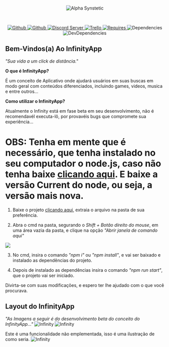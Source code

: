 <div align="center">
  <br/>
  <p>
    <img src="https://i.imgur.com/4u99Ztw.png" alt="Alpha Synstetic"/>
  </p>
  <br/>
  <p>
    <a href="https://github.com/xDeltaFox/InfinityApp/releases">
      <img src="https://img.shields.io/github/downloads/xDeltaFox/InfinityApp/total.svg" alt="Github"/>
    </a>
    <a href="https://github.com/xDeltaFox/InfinityApp/releases/latest">
      <img src="https://img.shields.io/github/downloads/xDeltaFox/InfinityApp/latest/total.svg" alt="Github"/>
    </a>
    <a href="http://discord.gg/Kc5pjsv">
      <img src="https://discordapp.com/api/guilds/362649554778324993/embed.png" alt="Discord Server"/>
    </a>
    <a href="https://trello.com/b/B0W0MBlK/infinityapp">
      <img src="https://img.shields.io/badge/Trello-InfinityApp-blue.svg" alt="Trello"/>
    </a>
    <a href="https://requires.io/github/xDeltaFox/InfinityApp/requirements/?branch=master">
      <img src="https://img.shields.io/requires/github/xDeltaFox/InfinityApp.svg" alt="Requires"/>
    </a>
    <img src="https://img.shields.io/david/xDeltaFox/InfinityApp.svg" alt="Dependencies"/>
    <img src="https://img.shields.io/david/dev/xDeltaFox/InfinityApp.svg" alt="DevDependencies"/>
  </p>
</div>

## **Bem-Vindos(a) Ao InfinityApp**
*"Sua vida a um click de distância."*

**O que é InfinityApp?**

É um conceito de Aplicativo onde ajudará usuários em suas buscas em modo geral com conteúdos diferenciados, incluindo games, videos, musica e entre outros...

**Como utilizar o InfinityApp?**

Atualmente o Infinity está em fase beta em seu desenvolvimento, não é recomendavél executa-lô, por provavéis bugs que compromete sua experiência...

# **OBS: Tenha em mente que é necessário, que tenha instalado no seu computador o node.js, caso não tenha baixe [clicando aqui](https://nodejs.org/en/). E baixe a versão Current do node, ou seja, a versão mais nova.**

1. Baixe o projeto [clicando aqui](https://github.com/xDeltaFox/InfinityApp/archive/master.zip), extraia o arquivo na pasta de sua preferência.

2. Abra o cmd na pasta, segurando o *Shift + Botão direito do mouse*, em uma área vazia da pasta, e clique na opção *"Abrir janela de comando aqui"*

![](https://i.imgur.com/N9jk0Js.png)

3. No cmd, insira o comando *"npm i"* ou *"npm install"*, e vai ser baixado e instalado as dependências do projeto.

4. Depois de instalado as dependências insira o comando *"npm run start"*, que o projeto vai ser iniciado.

Divirta-se com suas modificações, e espero ter lhe ajudado com o que você procurava.

## **Layout do InfinityApp**
*"As Imagens a seguir é do desenvolvimento beta do conceito do InfinityApp..."*
![Infinity](https://i.imgur.com/dbeYE4S.png)
![Infinity](https://i.imgur.com/zJTqERY.jpg)

Este é uma funcionalidade não emplementada, isso é uma ilustração de como seria.
![Infinity](https://i.imgur.com/vawrCDd.jpg)
